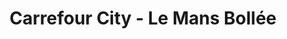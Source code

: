 ---
title: "Carrefour City - Le Mans Bollée"
url: /le-mans/carrefour-city-le-mans-bollee/
shop: Supermarkt
---